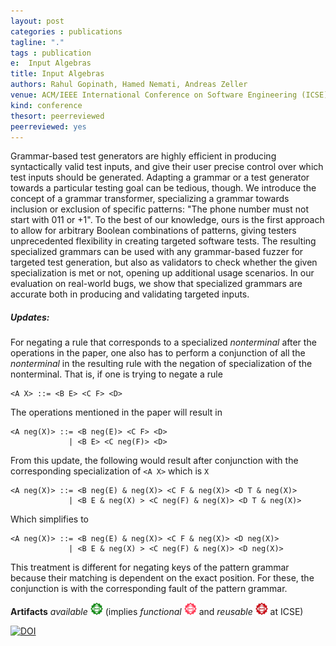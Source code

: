 ```yaml
---
layout: post
categories : publications
tagline: "."
tags : publication
e:  Input Algebras
title: Input Algebras
authors: Rahul Gopinath, Hamed Nemati, Andreas Zeller
venue: ACM/IEEE International Conference on Software Engineering (ICSE) 
kind: conference
thesort: peerreviewed
peerreviewed: yes
---
```


Grammar-based test generators are highly efficient in producing syntactically
valid test inputs, and give their user precise control over which test inputs
should be generated. Adapting a grammar or a test generator towards a particular
testing goal can be tedious, though. We introduce the concept of a grammar
transformer, specializing a grammar towards inclusion or exclusion of specific
patterns: "The phone number must not start with 011 or +1". To the best of our
knowledge, ours is the first approach to allow for arbitrary Boolean
combinations of patterns, giving testers unprecedented flexibility in creating
targeted software tests. The resulting specialized grammars can be used with any
grammar-based fuzzer for targeted test generation, but also as validators to
check whether the given specialization is met or not, opening up additional
usage scenarios. In our evaluation on real-world bugs, we show that specialized
grammars are accurate both in producing and validating targeted inputs.

##### Updates:

For negating a rule that corresponds to a specialized *nonterminal* after the operations
in the paper, one also has to perform a conjunction of all the *nonterminal* in the resulting
rule with the negation of specialization of the nonterminal. That is, if one is trying to negate a rule

```
<A X> ::= <B E> <C F> <D>
```

The operations mentioned in the paper will result in

```
<A neg(X)> ::= <B neg(E)> <C F> <D>
             | <B E> <C neg(F)> <D>
```

From this update, the following would result after conjunction with the corresponding
specialization of `<A X>` which is `X`

```
<A neg(X)> ::= <B neg(E) & neg(X)> <C F & neg(X)> <D T & neg(X)>
             | <B E & neg(X) > <C neg(F) & neg(X)> <D T & neg(X)>
```

Which simplifies to

```
<A neg(X)> ::= <B neg(E) & neg(X)> <C F & neg(X)> <D neg(X)>
             | <B E & neg(X) > <C neg(F) & neg(X)> <D neg(X)>
```

This treatment is different for negating keys of the pattern grammar because
their matching is dependent on the exact position. For these, the conjunction
is with the corresponding fault of the pattern grammar.

**Artifacts** _available_ ![ACM artifact available](/resources/acm_artifact_available_20px.png) (implies _functional_ ![ACM artifact functional](/resources/acm_artifact_functional_20px.png) and _reusable_ ![ACM artifact reusable](/resources/acm_artifact_reusable_20px.png) at ICSE)

[![DOI](https://zenodo.org/badge/DOI/10.5281/zenodo.4456296.svg)](https://doi.org/10.5281/zenodo.4456296)

